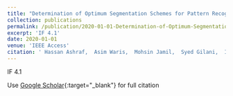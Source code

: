```yaml
---
title: "Determination of Optimum Segmentation Schemes for Pattern Recognition-Based Myoelectric Control: A Multi-Dataset Investigation"
collection: publications
permalink: /publication/2020-01-01-Determination-of-Optimum-Segmentation-Schemes-for-Pattern-Recognition-Based-Myoelectric-Control-A-Multi-Dataset-Investigation
excerpt: 'IF 4.1'
date: 2020-01-01
venue: 'IEEE Access'
citation: ' Hassan Ashraf,  Asim Waris,  Mohsin Jamil,  Syed Gilani,  Imran Niazi,  Ernest Kamavuako,  Syed Gilani, &quot;Determination of Optimum Segmentation Schemes for Pattern Recognition-Based Myoelectric Control: A Multi-Dataset Investigation.&quot; IEEE Access, 2020.'
---
```

IF 4.1

Use [Google Scholar](https://scholar.google.com/scholar?q=Determination+of+Optimum+Segmentation+Schemes+for+Pattern+Recognition+Based+Myoelectric+Control:+A+Multi+Dataset+Investigation){:target="_blank"} for full citation